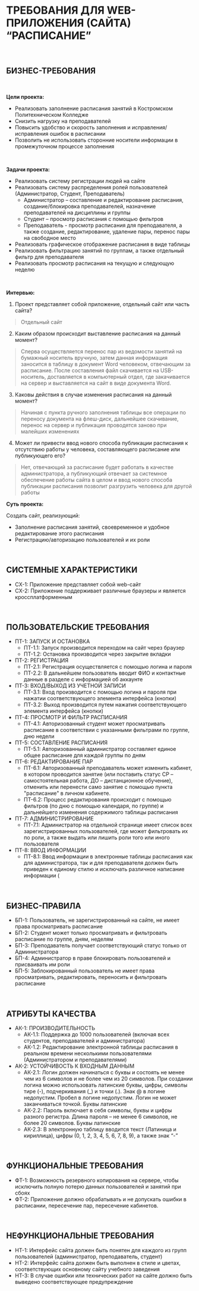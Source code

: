 # ТРЕБОВАНИЯ ДЛЯ WEB-ПРИЛОЖЕНИЯ (САЙТА) “РАСПИСАНИЕ”

&nbsp;

## БИЗНЕС-ТРЕБОВАНИЯ

&nbsp;

**Цели проекта:**
* Реализовать заполнение расписания занятий в Костромском Политехническом Колледже
* Снизить нагрузку на преподавателей
* Повысить удобство и скорость заполнения и исправления/исправления ошибок в расписании
* Позволить не использовать сторонние носители информации в промежуточном процессе заполнения

&nbsp;

**Задачи проекта:**
* Реализовать систему регистрации людей на сайте
* Реализовать систему распределения ролей пользователей (Администратор, Студент, Преподаватель)
  * Администратор – составление и редактирование расписания, создание/блокировка преподавателей, назначение преподавателей на дисциплины и группы
  * Студент – просмотр расписания с помощью фильтров
  * Преподаватель - просмотр расписания для преподавателя, а также создание, редактирование, удаление пары, перенос пары на свободное место
* Реализовать графическое отображение расписания в виде таблицы
* Реализовать фильтрацию занятий по группам, а также отдельный фильтр для преподавателя
* Реализовать просмотр расписания на текущую и следующую неделю

&nbsp;

**Интервью:**
1)	Проект представляет собой приложение, отдельный сайт или часть сайта?
> Отдельный сайт
2)	Каким образом происходит выставление расписания на данный момент?
> Сперва осуществляется перенос пар из ведомости занятий на бумажный носитель вручную, затем данная информация заносится в таблицу в документ Word человеком, отвечающим за расписание. После составления файл скачивается на USB-носитель, доставляется в компьютерный отдел, где закачивается на сервер и выставляется на сайт в виде документа Word.
3) Каковы действия в случае изменения расписания на данный момент?
> Начиная с пункта ручного заполнения таблицы все операции по переносу документа на флеш-диск, дальнейшее скачивание, перенос на сервер и публикация проводятся заново при малейших изменениях
4) Может ли привести ввод нового способа публикации расписания к отсутствию работы у человека, составляющего расписание или публикующего его?
> Нет, отвечающий за расписание будет работать в качестве администратора, а публикующий отвечает за системное обеспечение работы сайта в целом и ввод нового способа публикации расписания позволит разгрузить человека для другой работы
&nbsp;

**Суть проекта:**&nbsp;

Создать сайт, реализующий: 
* Заполнение расписания занятий, своевременное и удобное редактирование этого расписания
* Регистрацию/авторизацию пользователей и их роли

&nbsp;

## СИСТЕМНЫЕ ХАРАКТЕРИСТИКИ
* СХ-1: Приложение представляет собой web-сайт
* СХ-2: Приложение поддерживает различные браузеры и является кроссплатформенным

&nbsp;

## ПОЛЬЗОВАТЕЛЬСКИЕ ТРЕБОВАНИЯ
* ПТ-1: ЗАПУСК И ОСТАНОВКА
  * ПТ-1.1: Запуск производится переходом на сайт через браузер
  * ПТ-1.2: Остановка производится через закрытие вкладки
* ПТ-2: РЕГИСТРАЦИЯ
  * ПТ-2.1: Регистрация осуществляется с помощью логина и пароля
  * ПТ-2.2: В дальнейшем пользователь вводит ФИО и контактные данные в разделе с информацией об аккаунте
* ПТ-3: ВХОД/ВЫХОД ИЗ УЧЕТНОЙ ЗАПИСИ
  * ПТ-3.1: Вход производится с помощью логина и пароля при нажатии соответствующего элемента интерфейса (кнопки)
  * ПТ-3.2: Выход производится путем нажатия соответствующего элемента интерфейса (кнопки)
* ПТ-4: ПРОСМОТР И ФИЛЬТР РАСПИСАНИЯ
  * ПТ-4.1: Авторизованный студент может просматривать расписание в соответствии с указанными фильтрами по группе, дню недели
* ПТ-5: СОСТАВЛЕНИЕ РАСПИСАНИЯ
  * ПТ-5.1: Авторизованный администратор составляет единое общее расписание для каждой группы по дням
* ПТ-6: РЕДАКТИРОВАНИЕ ПАР
  * ПТ-6.1: Авторизованный преподаватель может изменить кабинет, в котором проводится занятие (или поставить статус СР – самостоятельная работа, ДО – дистанционное обучение), отменить или перенести само занятие с помощью пункта "расписание" в личном кабинете.
  * ПТ-6.2: Процесс редактирования происходит с помощью фильтров (по дню с помощью календаря, по группе) и дальнейшего изменения содержимого таблицы расписания
* ПТ-7: АДМИНИСТРИРОВАНИЕ
  * ПТ-7.1: Администратор на отдельной странице имеет список всех зарегистрированных пользователей, где может фильтровать их по роли, а также выдать или лишить роли того или иного пользователя
* ПТ-8: ВВОД ИНФОРМАЦИИ
  * ПТ-8.1: Ввод информации в электронные таблицы расписания как для администратора, так и для преподавателя должен быть приведен к единому стилю и исключать различное написание информации (

&nbsp;

## БИЗНЕС-ПРАВИЛА
* БП-1: Пользователь, не зарегистрированный на сайте, не имеет права просматривать расписание
* БП-2: Студент может только просматривать и фильтровать расписание по группе, дням, неделям
* БП-3: Преподаватель получает соответствующий статус только от Администратора
* БП-4: Администратор в праве блокировать пользователей и присваивать им роли
* БП-5: Заблокированный пользователь не имеет права просматривать, редактировать, переносить и фильтровать расписание

&nbsp;

## АТРИБУТЫ КАЧЕСТВА
* АК-1: ПРОИЗВОДИТЕЛЬНОСТЬ
  * АК-1.1: Поддержка до 1000 пользователей (включая всех студентов, преподавателей и администратора)
  * АК-1.2: Редактирование электронной таблицы расписания в реальном времени несколькими пользователями (Администратором и преподавателями)
* АК-2: УСТОЙЧИВОСТЬ К ВХОДНЫМ ДАННЫМ
  * АК-2.1: Логин должен начинаться с буквы и состоять не менее чем из 6 символов и не более чем из 20 символов. При создании логина можно использовать латинские буквы, цифры, символы тире (-), подчеркивания (_) и точки (.). Знак @ в логине недопустим. Пробел в логине недопустим. Логин не может заканчиваться точкой. Буквы латинские
  * АК-2.2: Пароль включает в себя символы, буквы и цифры разного регистра. Длина пароля – не менее 6 символов, не более 20 символов. Буквы латинские
  * АК-2.3: В электронную таблицу вводится текст (Латиница и кириллица), цифры (0, 1, 2, 3, 4, 5, 6, 7, 8, 9), а также знак “-”

&nbsp;

## ФУНКЦИОНАЛЬНЫЕ ТРЕБОВАНИЯ
* ФТ-1: Возможность резервного копирования на сервере, чтобы исключить полную потерю данных пользователей и занятий при сбоях
* ФТ-2: Приложение должно обрабатывать и не допускать ошибки в расписании, пересечение пар, пересечение кабинетов.

&nbsp;

## НЕФУНКЦИОНАЛЬНЫЕ ТРЕБОВАНИЯ
* НТ-1: Интерфейс сайта должен быть понятен для каждого из групп пользователей (администратор, преподаватель, студент)
* НТ-2: Интерфейс сайта должен быть выполнен в стиле и цветах, соответствующих основному сайту учебного заведения
* НТ-3: В случае ошибки или технических работ на сайте должно быть выведено соответствующее предупреждение
